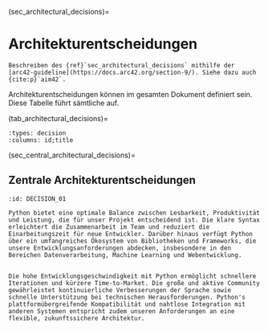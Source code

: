 (sec_architectural_decisions)=
# Architekturentscheidungen

```{todo}
Beschreiben des {ref}`sec_architectural_decisions` mithilfe der [arc42-guideline](https://docs.arc42.org/section-9/). Siehe dazu auch {cite:p}`aim42`.
```
<!--
.Inhalt
Wichtige, teure, große oder riskante Architektur- oder Entwurfsentscheidungen inklusive der jeweiligen Begründungen.
Mit "Entscheidungen" meinen wir hier die Auswahl einer von mehreren Alternativen unter vorgegebenen Kriterien.

Wägen Sie ab, inwiefern Sie Entscheidungen hier zentral beschreiben, oder wo eine lokale Beschreibung (z.B. in der Whitebox-Sicht von Bausteinen) sinnvoller ist.
Vermeiden Sie Redundanz.
Verweisen Sie evtl. auf Abschnitt 4, wo schon grundlegende strategische Entscheidungen beschrieben wurden.

.Motivation
Stakeholder des Systems sollten wichtige Entscheidungen verstehen und nachvollziehen können.

.Form
Verschiedene Möglichkeiten:

* ADR (https://cognitect.com/blog/2011/11/15/documenting-architecture-decisions) für jede wichtige Entscheidung
* Liste oder Tabelle, nach Wichtigkeit und Tragweite der Entscheidungen geordnet
* ausführlicher in Form einzelner Unterkapitel je Entscheidung
****
-->

Architekturentscheidungen können im gesamten Dokument definiert sein. Diese Tabelle führt sämtliche auf.

<!--
Für weitere Infos über `needtable` und `need`: https://sphinx-needs.readthedocs.io/en/latest/directives/needtable.html
-->

(tab_architectural_decisions)=
```{needtable} Architekturentscheidungen
:types: decision
:columns: id;title
```

(sec_central_architectural_decisions)=
## Zentrale Architekturentscheidungen


```{decision} Programmiersprache: Wir bevorzugen Python
:id: DECISION_01

Python bietet eine optimale Balance zwischen Lesbarkeit, Produktivität und Leistung, die für unser Projekt entscheidend ist. Die klare Syntax erleichtert die Zusammenarbeit im Team und reduziert die Einarbeitungszeit für neue Entwickler. Darüber hinaus verfügt Python über ein umfangreiches Ökosystem von Bibliotheken und Frameworks, die unsere Entwicklungsanforderungen abdecken, insbesondere in den Bereichen Datenverarbeitung, Machine Learning und Webentwicklung.


Die hohe Entwicklungsgeschwindigkeit mit Python ermöglicht schnellere Iterationen und kürzere Time-to-Market. Die große und aktive Community gewährleistet kontinuierliche Verbesserungen der Sprache sowie schnelle Unterstützung bei technischen Herausforderungen. Python's plattformübergreifende Kompatibilität und nahtlose Integration mit anderen Systemen entspricht zudem unseren Anforderungen an eine flexible, zukunftssichere Architektur.
```
